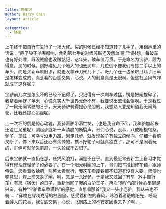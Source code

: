 ```yaml
---
title: 修车记
author: Harry Chen
layout: article

categories:
  - 随笔
---
```


  上午终于把自行车进行了一场大修。买的时候已经不知道转了几手了。用相声里的话说：“除了铃不响哪都响，倒到第七手的时候苏联还没解体呢。”当时想，每破车也有好处哩，既没贼偷也没贼惦记，这年头，破车值万贯。于是命名为宝驴，颇为得意。买的时候，刚好碰见几个地大的也去买车，几位倒不像我们专拣二手以上的车买，而是买新车喷旧漆，就差没拿锉刀锉几下了。哥几个在一边亲眼目睹了旧车是怎样变成的，真是看的百感交集，心说，人的创意真是无限啊，但这社会风气咋就成了这样呢？

  宝驴前几次是怎么坏的已经不记得了，只记得有一次刹车过猛，愣是把闸捏碎了。我拿着闸愣了半天，心说真实大千世界无奇不有，我要说出去谁会信啊。于是我过了一段无闸驾驶的日子，天天骑驴骑得提心吊胆的，我想路人要是知道我无闸驾驶，比我还提心吊胆呢。

  上一次坏的倒是惊心动魄，我骑着驴带着世龙，（也是我自命不凡，我和驴加起来还没世龙重呢）刚起步就听一声清脆的断裂声，哥们心说，没事，八成断根辐条，驴子，顶住！可幸亏没用力蹬，刚走几步，就发现轮子有独立的倾向，仔细一看前叉断了，停下来以后还心有余悸的，搞不好轮子可就真独立了，那可不是闹着玩的，哥俩可就驴失前蹄，一失轮成千古恨了。

  后来宝驴就一直扔在那，任凭风浪打，满是不在乎。直到最近常去新主上自习才觉得有修理修理驴子的必要了。在一个阳光明媚的上午，哥们把车推到修车铺，跟师傅说，您看着收拾吧，别整太贵就行，我这车卖废铁都不知道有没有人要。师傅也够意思，焊上前叉换了闸，嗬，又是一头好驴。于是我又过回了有车（N手自行车）有房（宿舍）的日子，重新当回了我的白驴王子。再次“飚驴”的时候心里很是兴奋，有种“宝驴香车香满路”的感觉，直想唱那首“我又一头小毛驴，我从来也不骑……”穿梭在绿树成荫的校园里，感受着和煦的春风，沐浴着温暖的阳光，呼吸着醉人的花香，我百感交集，心说，北航路上的不安定因素又多了啊……

